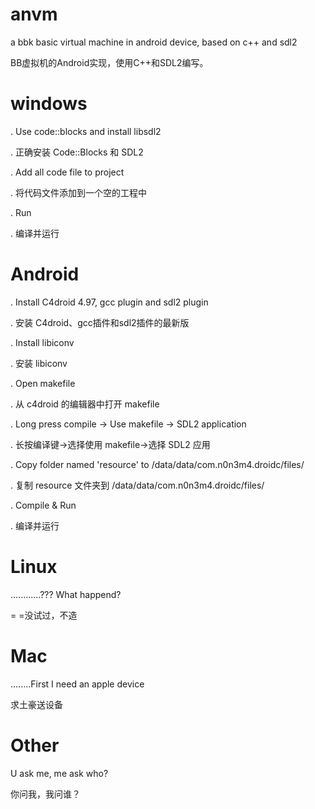 anvm
====

a bbk basic virtual machine in android device, based on c++ and sdl2

BB虚拟机的Android实现，使用C++和SDL2编写。


windows
=======

. Use code::blocks and install libsdl2

. 正确安装 Code::Blocks 和 SDL2

. Add all code file to project

. 将代码文件添加到一个空的工程中

. Run

. 编译并运行



Android
=======

. Install C4droid 4.97, gcc plugin and sdl2 plugin

. 安装 C4droid、gcc插件和sdl2插件的最新版

. Install libiconv

. 安装 libiconv

. Open makefile

. 从 c4droid 的编辑器中打开 makefile

. Long press compile -> Use makefile -> SDL2 application

. 长按编译键→选择使用 makefile→选择 SDL2 应用

. Copy folder named 'resource' to /data/data/com.n0n3m4.droidc/files/

. 复制 resource 文件夹到 /data/data/com.n0n3m4.droidc/files/

. Compile & Run

. 编译并运行



Linux
=====

............??? What happend?

= =没试过，不造



Mac
===

........First I need an apple device

求土豪送设备



Other
=====

U ask me, me ask who?

你问我，我问谁？
